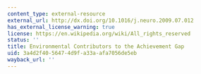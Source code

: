 ```yaml
---
content_type: external-resource
external_url: http://dx.doi.org/10.1016/j.neuro.2009.07.012
has_external_license_warning: true
license: https://en.wikipedia.org/wiki/All_rights_reserved
status: ''
title: Environmental Contributors to the Achievement Gap
uid: 3a4d2f40-5647-4d9f-a33a-afa7056de5eb
wayback_url: ''
---
```

